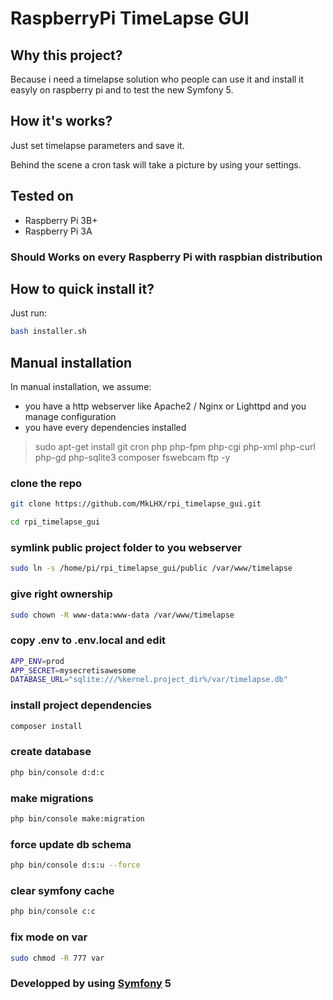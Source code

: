 # RaspberryPi TimeLapse GUI

## Why this project?
Because i need a timelapse solution who people can use it and install it easyly on raspberry pi and to test the new Symfony 5.


## How it's works?
Just set timelapse parameters and save it. 

Behind the scene a cron task will take a picture by using your settings.

## Tested on
- Raspberry Pi 3B+
- Raspberry Pi 3A
### Should Works on every Raspberry Pi with raspbian distribution

## How to quick install it?
Just run:
```bash
bash installer.sh
```

## Manual installation
In manual installation, we assume:
- you have a http webserver like Apache2 / Nginx or Lighttpd and you manage configuration
- you have every dependencies installed 
> sudo apt-get install git cron php php-fpm php-cgi php-xml php-curl php-gd php-sqlite3 composer fswebcam ftp -y

### clone the repo
```bash
git clone https://github.com/MkLHX/rpi_timelapse_gui.git

cd rpi_timelapse_gui
```
### symlink public project folder to you webserver
```bash
sudo ln -s /home/pi/rpi_timelapse_gui/public /var/www/timelapse
```
### give right ownership
```bash
sudo chown -R www-data:www-data /var/www/timelapse
```

### copy .env to .env.local and edit
```bash
APP_ENV=prod
APP_SECRET=mysecretisawesome
DATABASE_URL="sqlite:///%kernel.project_dir%/var/timelapse.db"
```
### install project dependencies
```bash
composer install
```
### create database
```bash
php bin/console d:d:c
```
### make migrations
```bash
php bin/console make:migration
```
### force update db schema
```bash
php bin/console d:s:u --force
```
### clear symfony cache
```bash
php bin/console c:c
```
### fix mode on var
```bash
sudo chmod -R 777 var
```

### Developped by using [Symfony](https://github.com/symfony) 5